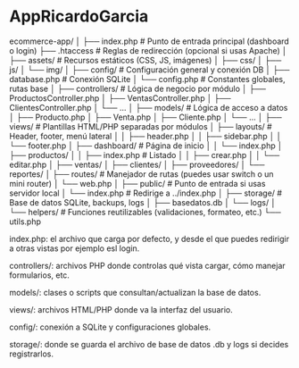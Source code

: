 # AppRicardoGarcia
ecommerce-app/
│
├── index.php                     # Punto de entrada principal (dashboard o login)
├── .htaccess                     # Reglas de redirección (opcional si usas Apache)
│
├── assets/                       # Recursos estáticos (CSS, JS, imágenes)
│   ├── css/
│   ├── js/
│   └── img/
│
├── config/                       # Configuración general y conexión DB
│   ├── database.php              # Conexión SQLite
│   └── config.php                # Constantes globales, rutas base
│
├── controllers/                 # Lógica de negocio por módulo
│   ├── ProductosController.php
│   ├── VentasController.php
│   ├── ClientesController.php
│   └── ...
│
├── models/                      # Lógica de acceso a datos
│   ├── Producto.php
│   ├── Venta.php
│   ├── Cliente.php
│   └── ...
│
├── views/                       # Plantillas HTML/PHP separadas por módulos
│   ├── layouts/                 # Header, footer, menú lateral
│   │   ├── header.php
│   │   ├── sidebar.php
│   │   └── footer.php
│   ├── dashboard/               # Página de inicio
│   │   └── index.php
│   ├── productos/
│   │   ├── index.php            # Listado
│   │   ├── crear.php
│   │   └── editar.php
│   ├── ventas/
│   ├── clientes/
│   ├── proveedores/
│   └── reportes/
│
├── routes/                      # Manejador de rutas (puedes usar switch o un mini router)
│   └── web.php
│
├── public/                      # Punto de entrada si usas servidor local
│   └── index.php                # Redirige a ../index.php
│
├── storage/                     # Base de datos SQLite, backups, logs
│   ├── basedatos.db
│   └── logs/
│
└── helpers/                     # Funciones reutilizables (validaciones, formateo, etc.)
    └── utils.php


index.php: el archivo que carga por defecto, y desde el que puedes redirigir a otras vistas por ejemplo esl login.

controllers/: archivos PHP donde controlas qué vista cargar, cómo manejar formularios, etc.

models/: clases o scripts que consultan/actualizan la base de datos.

views/: archivos HTML/PHP donde va la interfaz del usuario.

config/: conexión a SQLite y configuraciones globales.

storage/: donde se guarda el archivo de base de datos .db y logs si decides registrarlos.
